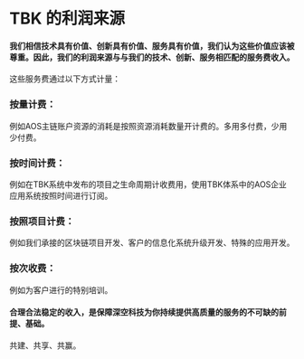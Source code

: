 # TBK 的利润来源

#### 我们相信技术具有价值、创新具有价值、服务具有价值，我们认为这些价值应该被尊重。因此，我们的利润来源与与我们的技术、创新、服务相匹配的服务费收入。

这些服务费通过以下方式计量：

### 按量计费：

例如AOS主链账户资源的消耗是按照资源消耗数量开计费的。多用多付费，少用少付费。

### 按时间计费：

例如在TBK系统中发布的项目之生命周期计收费用，使用TBK体系中的AOS企业应用系统按照时间进行订阅。

### 按照项目计费：

例如我们承接的区块链项目开发、客户的信息化系统升级开发、特殊的应用开发。

### 按次收费：

例如为客户进行的特别培训。

#### 合理合法稳定的收入，是保障深空科技为你持续提供高质量的服务的不可缺的前提、基础。



共建、共享、共赢。

